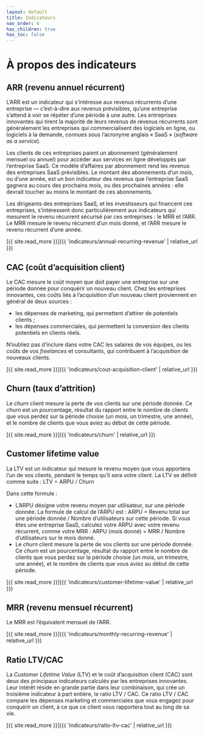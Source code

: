 ```yaml
---
layout: default
title: Indicateurs
nav_order: 4
has_children: true
has_toc: false
---
```


# À propos des indicateurs

## ARR (revenu annuel récurrent)

L’ARR est un indicateur qui s’intéresse aux revenus récurrents d’une entreprise — c’est-à-dire aux revenus prévisibles, qu’une entreprise s’attend à voir se répéter d’une période à une autre. Les entreprises innovantes qui tirent la majorité de leurs revenus de revenus récurrents sont généralement les entreprises qui commercialisent des logiciels en ligne, ou logiciels à la demande, connues sous l’acronyme anglais « SaaS » (_software as a service_).

Les clients de ces entreprises paient un abonnement (généralement mensuel ou annuel) pour accéder aux services en ligne développés par l’entreprise SaaS. Ce modèle d’affaires par abonnement rend les revenus des entreprises SaaS prévisibles. Le montant des abonnements d’un mois, ou d’une année, est un bon indicateur des revenus que l’entreprise SaaS gagnera au cours des prochains mois, ou des prochaines années : elle devrait toucher au moins le montant de ces abonnements.

Les dirigeants des entreprises SaaS, et les investisseurs qui financent ces entreprises, s’intéressent donc particulièrement aux indicateurs qui mesurent le revenu récurrent sécurisé par ces entreprises : le MRR et l’ARR. Le MRR mesure le revenu récurrent d’un mois donné, et l’ARR mesure le revenu récurrent d’une année.

[{{ site.read_more }}]({{ 'indicateurs/annual-recurring-revenue' | relative_url }})

## CAC (coût d’acquisition client)

Le CAC mesure le coût moyen que doit payer une entreprise sur une période donnée pour conquérir un nouveau client. Chez les entreprises innovantes, ces coûts liés à l’acquisition d’un nouveau client proviennent en général de deux sources :

- les dépenses de marketing, qui permettent d’attirer de potentiels clients ;
- les dépenses commerciales, qui permettent la conversion des clients potentiels en clients réels.

N’oubliez pas d’inclure dans votre CAC les salaires de vos équipes, ou les coûts de vos _freelances_ et consultants, qui contribuent à l’acquisition de nouveaux clients.

[{{ site.read_more }}]({{ 'indicateurs/cout-acquisition-client' | relative_url }})

## Churn (taux d’attrition)

Le _churn_ client mesure la perte de vos clients sur une période donnée. Ce _churn_ est un pourcentage, résultat du rapport entre le nombre de clients que vous perdez sur la période choisie (un mois, un trimestre, une année), et le nombre de clients que vous aviez au début de cette période.

[{{ site.read_more }}]({{ 'indicateurs/churn' | relative_url }})

## Customer lifetime value

La LTV est un indicateur qui mesure le revenu moyen que vous apportera l’un de vos clients, pendant le temps qu’il sera votre client. La LTV se définit comme suite : LTV = ARPU / Churn

Dans cette formule :

- L’ARPU désigne votre revenu moyen par utilisateur, sur une période donnée. La formule de calcul de l’ARPU est : ARPU = Revenu total sur une période donnée / Nombre d’utilisateurs sur cette période. Si vous êtes une entreprise SaaS, calculez votre ARPU avec votre revenu récurrent, comme votre MRR : ARPU (mois donné) = MRR / Nombre d’utilisateurs sur le mois donné.
- Le _churn_ client mesure la perte de vos clients sur une période donnée. Ce _churn_ est un pourcentage, résultat du rapport entre le nombre de clients que vous perdez sur la période choisie (un mois, un trimestre, une année), et le nombre de clients que vous aviez au début de cette période.

[{{ site.read_more }}]({{ 'indicateurs/customer-lifetime-value' | relative_url }})

## MRR (revenu mensuel récurrent)

Le MRR est l’équivalent mensuel de l’ARR.

[{{ site.read_more }}]({{ 'indicateurs/monthly-recurring-revenue' | relative_url }})

## Ratio LTV/CAC

La _Customer Lifetime Value_ (LTV) et le coût d’acquisition client (CAC) sont deux des principaux indicateurs calculés par les entreprises innovantes. Leur intérêt réside en grande partie dans leur combinaison, qui crée un troisième indicateur à part entière, le ratio LTV / CAC. Ce ratio LTV / CAC compare les dépenses marketing et commerciales que vous engagez pour conquérir un client, à ce que ce client vous rapportera tout au long de sa vie.

[{{ site.read_more }}]({{ 'indicateurs/ratio-ltv-cac' | relative_url }})
